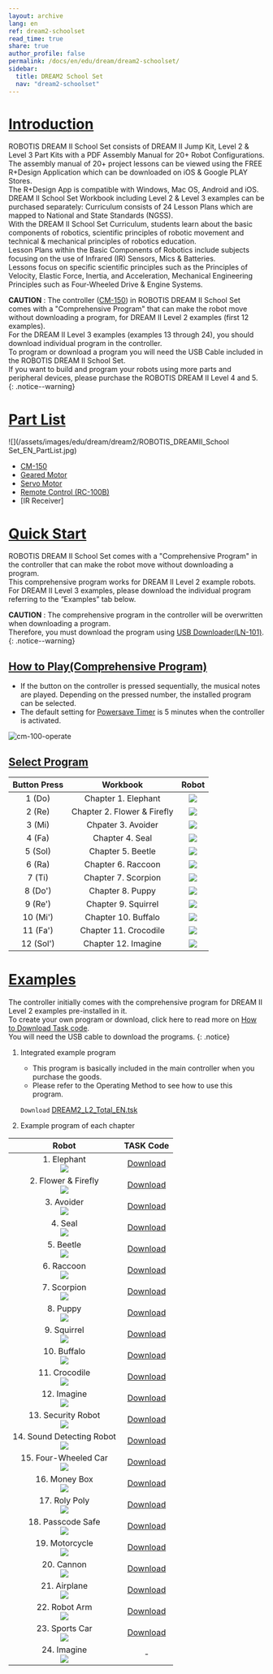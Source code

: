 ```yaml
---
layout: archive
lang: en
ref: dream2-schoolset
read_time: true
share: true
author_profile: false
permalink: /docs/en/edu/dream/dream2-schoolset/
sidebar:
  title: DREAM2 School Set
  nav: "dream2-schoolset"
---
```


# [Introduction](#introduction)

ROBOTIS DREAM II School Set consists of DREAM II Jump Kit, Level 2 & Level 3 Part Kits with a PDF Assembly Manual for 20+ Robot Configurations.  
The assembly manual of 20+ project lessons can be viewed using the FREE R+Design Application which can be downloaded on iOS & Google PLAY Stores.  
The R+Design App is compatible with Windows, Mac OS, Android and iOS.  
DREAM II School Set Workbook including Level 2 & Level 3 examples can be purchased separately: Curriculum consists of 24 Lesson Plans which are mapped to National and State Standards (NGSS).  
With the DREAM II School Set Curriculum, students learn about the basic components of robotics, scientific principles of robotic movement and technical & mechanical principles of robotics education.  
Lesson Plans within the Basic Components of Robotics include subjects focusing on the use of Infrared (IR) Sensors, Mics & Batteries.  
Lessons focus on specific scientific principles such as the Principles of Velocity, Elastic Force, Inertia, and Acceleration, Mechanical Engineering Principles such as Four-Wheeled Drive & Engine Systems.

**CAUTION** : The controller ([CM-150]) in ROBOTIS DREAM II School Set comes with a "Comprehensive Program" that can make the robot move without downloading a program, for DREAM II Level 2 examples (first 12 examples).  
For the DREAM II Level 3 examples (examples 13 through 24), you should download individual program in the controller.  
To program or download a program you will need the USB Cable included in the ROBOTIS DREAM II School Set.  
If you want to build and program your robots using more parts and peripheral devices, please purchase the ROBOTIS DREAM II Level 4 and 5.
{: .notice--warning}

# [Part List](#part-list)

![](/assets/images/edu/dream/dream2/ROBOTIS_DREAMⅡ_School Set_EN_PartList.jpg)

- [CM-150]
- [Geared Motor]
- [Servo Motor]
- [Remote Control (RC-100B)]
- [IR Receiver]

# [Quick Start](#quick-start)

ROBOTIS DREAM II School Set comes with a "Comprehensive Program" in the controller that can make the robot move without downloading a program.  
This comprehensive program works for DREAM II Level 2 example robots.  
For DREAM II Level 3 examples, please download the individual program referring to the “Examples” tab below.

**CAUTION** : The comprehensive program in the controller will be overwritten when downloading a program.  
Therefore, you must download the program using [USB Downloader(LN-101)].
{: .notice--warning}

## [How to Play(Comprehensive Program)](#how-to-playcomprehensive-program)

- If the button on the controller is pressed sequentially, the musical notes are played. Depending on the pressed number, the installed program can be selected.
- The default setting for [Powersave Timer] is 5 minutes when the controller is activated.

![cm-100-operate][power_button]

## [Select Program](#select-program)

|Button Press|Workbook|Robot|
| :---: | :---: | :---: |
|1 (Do)|Chapter 1. Elephant|![](/assets/images/edu/dream/dream1-2_elephant.jpg)|
|2 (Re)|Chapter 2. Flower & Firefly|![](/assets/images/edu/dream/dream1-2_fireflylight.jpg)|
|3 (Mi)|Chpater 3. Avoider|![](/assets/images/edu/dream/dream1-2_avoider.jpg)|
|4 (Fa)|Chapter 4. Seal|![](/assets/images/edu/dream/dream1-2_seal.jpg)|
|5 (Sol)|Chapter 5. Beetle|![](/assets/images/edu/dream/dream1-2_abeetle.jpg)|
|6 (Ra)|Chapter 6. Raccoon|![](/assets/images/edu/dream/dream1-2_racoon.jpg)|
|7 (Ti)|Chapter 7. Scorpion|![](/assets/images/edu/dream/dream1-2_scorpion.jpg)|
|8 (Do')|Chapter 8. Puppy|![](/assets/images/edu/dream/dream1-2_puppy.jpg)|
|9 (Re')|Chapter 9. Squirrel|![](/assets/images/edu/dream/dream1-2_squirrel.jpg)|
|10 (Mi')|Chapter 10. Buffalo|![](/assets/images/edu/dream/dream1-2_buffalo.jpg)|
|11 (Fa')|Chapter 11. Crocodile|![](/assets/images/edu/dream/dream1-2_crocodile.jpg)|
|12 (Sol')|Chapter 12. Imagine|![](/assets/images/edu/dream/dream1-2_imagine.jpg)|


# [Examples](#examples)

The controller initially comes with the comprehensive program for DREAM II Level 2 examples pre-installed in it.  
To create your own program or download, click here to read more on [How to Download Task code].  
You will need the USB cable to download the programs.
{: .notice}

1. Integrated example program

    - This program is basically included in the main controller when you purchase the goods.
    - Please refer to the Operating Method to see how to use this program.

    `Download` [DREAM2_L2_Total_EN.tsk]

2. Example program of each chapter

|Robot|TASK Code|
| :---: | :---: |
|1. Elephant<br />![](/assets/images/edu/dream/dream1-2_elephant.jpg)|[Download][ex_01]|
|2. Flower & Firefly<br />![](/assets/images/edu/dream/dream1-2_fireflylight.jpg)|[Download][ex_02]|
|3. Avoider<br />![](/assets/images/edu/dream/dream1-2_avoider.jpg)|[Download][ex_03]|
|4. Seal<br />![](/assets/images/edu/dream/dream1-2_seal.jpg)|[Download][ex_04]|
|5. Beetle<br />![](/assets/images/edu/dream/dream1-2_abeetle.jpg)|[Download][ex_05]|
|6. Raccoon<br />![](/assets/images/edu/dream/dream1-2_racoon.jpg)|[Download][ex_06]|
|7. Scorpion<br />![](/assets/images/edu/dream/dream1-2_scorpion.jpg)|[Download][ex_07]|
|8. Puppy<br />![](/assets/images/edu/dream/dream1-2_puppy.jpg)|[Download][ex_08]|
|9. Squirrel<br />![](/assets/images/edu/dream/dream1-2_squirrel.jpg)|[Download][ex_09]|
|10. Buffalo<br />![](/assets/images/edu/dream/dream1-2_buffalo.jpg)|[Download][ex_10]|
|11. Crocodile<br />![](/assets/images/edu/dream/dream1-2_crocodile.jpg)|[Download][ex_11]|
|12. Imagine<br />![](/assets/images/edu/dream/dream1-2_imagine.jpg)|[Download][ex_12]|
|13. Security Robot<br />![](/assets/images/edu/dream/dream2/dream2-3_security.jpg)|[Download][ex_13]|
|14. Sound Detecting Robot<br />![](/assets/images/edu/dream/dream2/dream2-3_noisemeter.jpg)|[Download][ex_14]|
|15. Four-Wheeled Car<br />![](/assets/images/edu/dream/dream2/dream2-3_fourwheeled.jpg)|[Download][ex_15]|
|16. Money Box<br />![](/assets/images/edu/dream/dream2/dream2-3_moneybox.jpg)|[Download][ex_16]|
|17. Roly Poly<br />![](/assets/images/edu/dream/dream2/dream2-3_rolypoly.jpg)|[Download][ex_17]|
|18. Passcode Safe<br />![](/assets/images/edu/dream/dream2/dream2-3_passcodesafe.jpg)|[Download][ex_18]|
|19. Motorcycle<br />![](/assets/images/edu/dream/dream2/dream2-3_motorcycle.jpg)|[Download][ex_19]|
|20. Cannon<br />![](/assets/images/edu/dream/dream2/dream2-3_cannon.jpg)|[Download][ex_20]|
|21. Airplane<br />![](/assets/images/edu/dream/dream2/dream2-3_airplane.jpg)|[Download][ex_21]|
|22. Robot Arm<br />![](/assets/images/edu/dream/dream2/dream2-3_robotarm.jpg)|[Download][ex_22]|
|23. Sports Car<br />![](/assets/images/edu/dream/dream2/dream2-3_sportscar.jpg)|[Download][ex_23]|
|24. Imagine<br />![](/assets/images/edu/dream/dream2/dream2-3_imagine.jpg)|-|


[CM-150]: /docs/en/parts/controller/cm-150/
[Geared Motor]: /docs/en/parts/motor/geared_motor/
[Servo Motor]: /docs/en/parts/motor/servo_motor/
[Remote Control (RC-100B)]: /docs/en/parts/communication/rc-100/
[USB Downloader(LN-101)]: /docs/en/parts/interface/ln-101/
[Powersave Timer]: /docs/en/software/rplus1/task/programming_02/#powersave-timer
[How to Download Task code]: /docs/en/faq/download_task_code/#cm-150
[DREAM2_L2_Total_EN.tsk]: https://robotis.s3.ap-northeast-2.amazonaws.com/support/en/baggage_files/dream/dream_l2_total_en.tsk
[ex_01]: https://robotis.s3.ap-northeast-2.amazonaws.com/support/en/baggage_files/dream/dream2_l2_elephant_en.tskx
[ex_02]: https://robotis.s3.ap-northeast-2.amazonaws.com/support/en/baggage_files/dream/dream2_l2_flower_firefly_en.tskx
[ex_03]: https://robotis.s3.ap-northeast-2.amazonaws.com/support/en/baggage_files/dream/dream2_l2_avoider_en.tskx
[ex_04]: https://robotis.s3.ap-northeast-2.amazonaws.com/support/en/baggage_files/dream/dream2_l2_seal_en.tskx
[ex_05]: https://robotis.s3.ap-northeast-2.amazonaws.com/support/en/baggage_files/dream/dream2_l2_beetle_en.tskx
[ex_06]: https://robotis.s3.ap-northeast-2.amazonaws.com/support/en/baggage_files/dream/dream2_l2_raccoon_en.tskx
[ex_07]: https://robotis.s3.ap-northeast-2.amazonaws.com/support/en/baggage_files/dream/dream2_l2_scorpion_en.tskx
[ex_08]: https://robotis.s3.ap-northeast-2.amazonaws.com/support/en/baggage_files/dream/dream2_l2_puppy_en.tskx
[ex_09]: https://robotis.s3.ap-northeast-2.amazonaws.com/support/en/baggage_files/dream/dream2_l2_squirrel_en.tskx
[ex_10]: https://robotis.s3.ap-northeast-2.amazonaws.com/support/en/baggage_files/dream/dream2_l2_buffalo_en.tskx
[ex_11]: https://robotis.s3.ap-northeast-2.amazonaws.com/support/en/baggage_files/dream/dream2_l2_crocodile_en.tskx
[ex_12]: https://robotis.s3.ap-northeast-2.amazonaws.com/support/en/baggage_files/dream/dream2_l2_distancesensor_en.tskx
[ex_13]: https://robotis.s3.ap-northeast-2.amazonaws.com/support/en/baggage_files/dream/dream2_l3_security_en.tskx
[ex_14]: https://robotis.s3.ap-northeast-2.amazonaws.com/support/en/baggage_files/dream/dream2_l3_noisemeter_en.tskx
[ex_15]: https://robotis.s3.ap-northeast-2.amazonaws.com/support/en/baggage_files/dream/dream2_l3_fourwheel_en.tskx
[ex_16]: https://robotis.s3.ap-northeast-2.amazonaws.com/support/en/baggage_files/dream/dream2_l3_coinbank_en.tskx
[ex_17]: https://robotis.s3.ap-northeast-2.amazonaws.com/support/en/baggage_files/dream/dream2_l3_tumblingdoll_en.tskx
[ex_18]: https://robotis.s3.ap-northeast-2.amazonaws.com/support/en/baggage_files/dream/dream2_l3_dialsafe_en.tskx
[ex_19]: https://robotis.s3.ap-northeast-2.amazonaws.com/support/en/baggage_files/dream/dream2_l3_motorcycle_en.tskx
[ex_20]: https://robotis.s3.ap-northeast-2.amazonaws.com/support/en/baggage_files/dream/dream2_l3_cannon_en.tskx
[ex_21]: https://robotis.s3.ap-northeast-2.amazonaws.com/support/en/baggage_files/dream/dream2_l3_airplane_en.tskx
[ex_22]: https://robotis.s3.ap-northeast-2.amazonaws.com/support/en/baggage_files/dream/dream2_l3_manipulator_en.tskx
[ex_23]: https://robotis.s3.ap-northeast-2.amazonaws.com/support/en/baggage_files/dream/dream2_l3_sportscar_en.tskx
[power_button]: /assets/images/edu/ollo/ollo_lvl2_001.jpg
